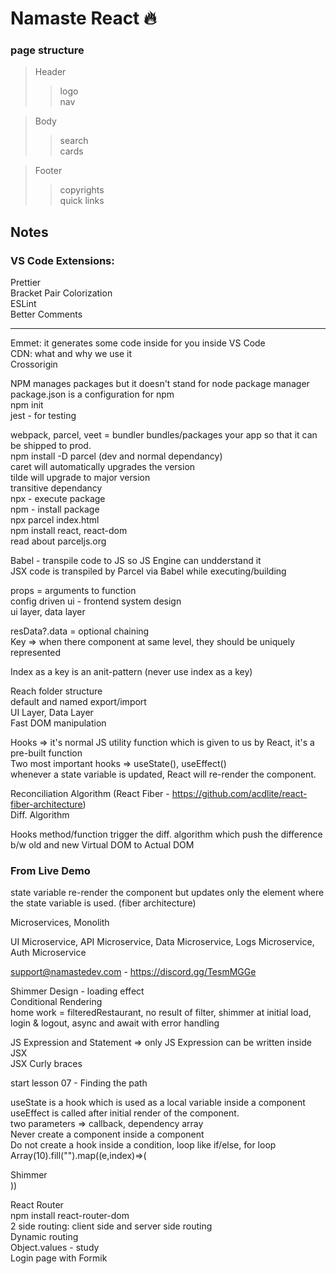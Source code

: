# Namaste React 🔥

### page structure

> Header
>
> > logo  
> > nav

> Body
>
> > search  
> > cards

> Footer
>
> > copyrights  
> > quick links

## Notes

### VS Code Extensions:

Prettier\
Bracket Pair Colorization\
ESLint\
Better Comments

---

Emmet: it generates some code inside for you inside VS Code  
CDN: what and why we use it  
Crossorigin

NPM manages packages but it doesn't stand for node package manager  
package.json is a configuration for npm  
npm init  
jest - for testing

webpack, parcel, veet = bundler bundles/packages your app so that it can be shipped to prod.  
npm install -D parcel (dev and normal dependancy)  
caret will automatically upgrades the version  
tilde will upgrade to major version  
transitive dependancy  
npx - execute package  
npm - install package  
npx parcel index.html  
npm install react, react-dom  
read about parceljs.org

Babel - transpile code to JS so JS Engine can undderstand it  
JSX code is transpiled by Parcel via Babel while executing/building

props = arguments to function  
config driven ui - frontend system design  
ui layer, data layer

resData?.data = optional chaining  
Key => when there component at same level, they should be uniquely represented

Index as a key is an anit-pattern (never use index as a key)

Reach folder structure  
default and named export/import  
UI Layer, Data Layer  
Fast DOM manipulation

Hooks => it's normal JS utility function which is given to us by React, it's a pre-built function  
Two most important hooks => useState(), useEffect()  
whenever a state variable is updated, React will re-render the component.

Reconciliation Algorithm (React Fiber - https://github.com/acdlite/react-fiber-architecture)  
Diff. Algorithm

Hooks method/function trigger the diff. algorithm which push the difference b/w old and new Virtual DOM to Actual DOM

### From Live Demo

state variable re-render the component but updates only the element where the state variable is used. (fiber architecture)

Microservices, Monolith

UI Microservice, API Microservice, Data Microservice, Logs Microservice, Auth Microservice

support@namastedev.com - https://discord.gg/TesmMGGe

Shimmer Design - loading effect  
Conditional Rendering  
home work = filteredRestaurant, no result of filter, shimmer at initial load, login & logout, async and await with error handling

JS Expression and Statement => only JS Expression can be written inside JSX  
JSX Curly braces

start lesson 07 - Finding the path

useState is a hook which is used as a local variable inside a component  
useEffect is called after initial render of the component.  
two parameters => callback, dependency array  
Never create a component inside a component  
Do not create a hook inside a condition, loop like if/else, for loop  
Array(10).fill("").map((e,index)=>(<div>Shimmer</div>))

React Router  
npm install react-router-dom  
2 side routing: client side and server side routing  
Dynamic routing  
Object.values - study  
Login page with Formik
